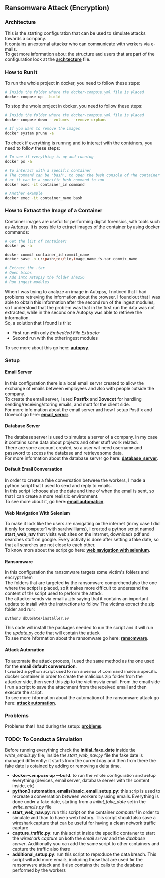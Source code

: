 ## Ransomware Attack (Encryption)
### Architecture
This is the starting configuration that can be used to simulate attacks towards a company. \
It contains an external attacker who can communicate with workers via e-mails. \
To get more information about the structure and users that are part of the configuration look at the **[architecture](additional_readme/architecture.md)** file.

### How to Run It
To run the whole project in docker, you need to follow these steps:
```bash
# Inside the folder where the docker-compose.yml file is placed
docker-compose up --build
```
To stop the whole project in docker, you need to follow these steps:
```bash
# Inside the folder where the docker-compose.yml file is placed
docker-compose down --volumes --remove-orphans

# If you want to remove the images
docker system prune -a
```
To check if everything is running and to interact with the containers, you need to follow these steps:
```bash
# To see if everything is up and running
docker ps -a

# To interact with a specific container
# The command can be 'bash', to open the bash console of the container
# or it can be a specific bash command to run
docker exec -it container_id command

# Another example
docker exec -it container_name bash
```

### How to Extract the Image of a Container
Container images are useful for performing digital forensics, with tools such as *Autopsy*. It is possible to extract images of the container by using docker commands:
```bash
# Get the list of containers
docker ps -a

docker commit container_id commit_name
docker save -o C:\path\to\file\image_name_fs.tar commit_name

# Extract the .tar
# Open blobs
# Add into Autopsy the folder sha256
# Run ingest modules
```
When I was trying to analyze an image in Autopsy, I noticed that I had problems retrieving the information about the browser. I found out that I was able to obtain this information after the second run of the ingest modules, so I understood that the problem was that in the first run the data was not extracted, while in the second one Autopsy was able to retrieve the information.\
So, a solution that I found is this:
- First run with only *Embedded File Extractor*
- Second run with the other ingest modules 

To see more about this go here: **[autopsy](additional_readme/autopsy/autopsy.md)**.

### Setup
#### Email Server
In this configuration there is a local email server created to allow the exchange of emails between employees and also with people outside the company. \
To create the email server, I used **Postfix** and **Dovecot** for handling sending/receiving/storing emails, and mutt for the client side.\
For more information about the email server and how I setup Postfix and Dovecot go here: **[email_server](additional_readme/email_server.md)**.

#### Database Server
The database server is used to simulate a server of a company. In my case it contains some data about projects and other stuff work related. \
There are some account created, so a user will need username and password to access the database and retrieve some data. \
For more information about the database server go here: **[database_server](additional_readme/database_server.md)**.

#### Default Email Conversation
In order to create a fake conversation between the workers, I made a python script that I used to send and reply to emails. \
In this script I choose also the date and time of when the email is sent, so that I can create a more realistic environment.\
To see more about it, go here: **[email automation](additional_readme/email_automation.md)**.

#### Web Navigation With Selenium
To make it look like the users are navigating on the internet (in my case I did it only for computer1 with sarahwilliams), I created a python script named **start_web_nav** that visits web sites on the internet, downloads pdf and searches stuff on google. Every activity is done after setting a fake date, so that all searches are not close to each other.\
To know more about the script go here: **[web navigation with selenium](additional_readme/web_navigation.md)**.

#### Ransomware
In this configuration the ransomware targets some victim's folders and encrypt them. \
The folders that are targeted by the ransomware comprehend also the one where the script is placed, so it makes more difficult to understand the content of the script used to perform the attack. \
The attacker sends via email a *.zip* saying that it contains an important update to install with the instructions to follow. The victims extract the zip folder and run:
```bash
python3 dbUpdate/installer.py
```
This code will install the packages needed to run the script and it will run the *update.py* code that will contain the attack. \
To see more information about the ransomware go here: **[ransomware](additional_readme/ransomware.md)**.

#### Attack Automation
To automate the attack process, I used the same method as the one used for the **email default conversation**.\
I created a python script used to run a series of command inside a specific docker container in order to create the malicious zip folder from the attacker side, then send this zip to the victims via email. From the email side I run a script to save the attachment from the received email and then execute the script.\
To see more information about the automation of the ransomware attack go here: **[attack automation](additional_readme/attack_automation.md)**.

### Problems
Problems that I had during the setup: **[problems](additional_readme/problems.md)**.

### TODO: To Conduct a Simulation
Before running everything check the **initial_fake_date** inside the *write_emails.py* file; inside the *start_web_nav.py* file the fake date is managed differently: it starts from the current day and then from there the fake date is obtained by adding or removing a delta time.
- **docker-compose up --build**: to run the whole configuration and setup everything (devices, email server, database server with the content inside, etc)
- **python3 automation_emails/basic_email_setup.py**: this scrip is used to recreate a conversation between workers by using emails. Everything is done under a fake date, starting from a *initial_fake_date* set in the *write_emails.py* file
- **start_web_nav.py**: run this script on the container *computer1* in order to simulate and than to have a web history. This script should also save a wireshark capture that can be useful for having a clean network traffic capture
- **capture_traffic.py**: run this script inside the specific container to start the *wireshark capture* on both the *email server* and the *database server*. Additionally you can add the same script to other containers and capture the traffic also there
- **additional_setup.py**: run this script to reproduce the data breach. This script will add more emails, including those that are used for the ransomware attack and it also contains the calls to the database performed by the workers
